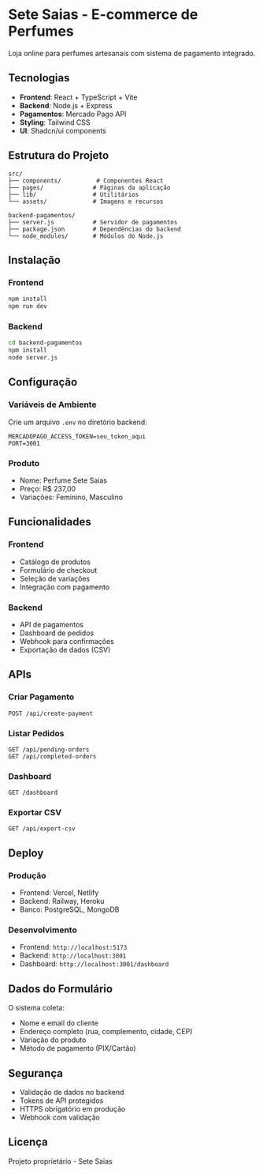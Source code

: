 # Sete Saias - E-commerce de Perfumes

Loja online para perfumes artesanais com sistema de pagamento integrado.

## Tecnologias

- **Frontend**: React + TypeScript + Vite
- **Backend**: Node.js + Express
- **Pagamentos**: Mercado Pago API
- **Styling**: Tailwind CSS
- **UI**: Shadcn/ui components

## Estrutura do Projeto

```
src/
├── components/          # Componentes React
├── pages/              # Páginas da aplicação
├── lib/                # Utilitários
└── assets/             # Imagens e recursos

backend-pagamentos/
├── server.js           # Servidor de pagamentos
├── package.json        # Dependências do backend
└── node_modules/       # Módulos do Node.js
```

## Instalação

### Frontend

```bash
npm install
npm run dev
```

### Backend

```bash
cd backend-pagamentos
npm install
node server.js
```

## Configuração

### Variáveis de Ambiente

Crie um arquivo `.env` no diretório backend:

```env
MERCADOPAGO_ACCESS_TOKEN=seu_token_aqui
PORT=3001
```

### Produto

- Nome: Perfume Sete Saias
- Preço: R$ 237,00
- Variações: Feminino, Masculino

## Funcionalidades

### Frontend

- Catálogo de produtos
- Formulário de checkout
- Seleção de variações
- Integração com pagamento

### Backend

- API de pagamentos
- Dashboard de pedidos
- Webhook para confirmações
- Exportação de dados (CSV)

## APIs

### Criar Pagamento

```
POST /api/create-payment
```

### Listar Pedidos

```
GET /api/pending-orders
GET /api/completed-orders
```

### Dashboard

```
GET /dashboard
```

### Exportar CSV

```
GET /api/export-csv
```

## Deploy

### Produção

- Frontend: Vercel, Netlify
- Backend: Railway, Heroku
- Banco: PostgreSQL, MongoDB

### Desenvolvimento

- Frontend: `http://localhost:5173`
- Backend: `http://localhost:3001`
- Dashboard: `http://localhost:3001/dashboard`

## Dados do Formulário

O sistema coleta:

- Nome e email do cliente
- Endereço completo (rua, complemento, cidade, CEP)
- Variação do produto
- Método de pagamento (PIX/Cartão)

## Segurança

- Validação de dados no backend
- Tokens de API protegidos
- HTTPS obrigatório em produção
- Webhook com validação

## Licença

Projeto proprietário - Sete Saias
